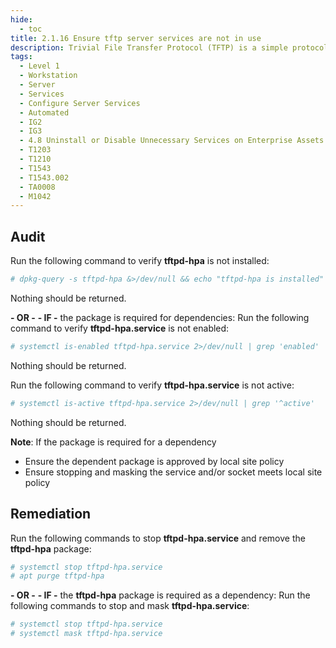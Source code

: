 ```yaml
---
hide:
  - toc
title: 2.1.16 Ensure tftp server services are not in use
description: Trivial File Transfer Protocol (TFTP) is a simple protocol for exchanging files between two TCP/IP machines. TFTP servers allow connections from a TFTP Client for sending and receiving files.
tags:
  - Level 1
  - Workstation
  - Server
  - Services
  - Configure Server Services
  - Automated
  - IG2
  - IG3
  - 4.8 Uninstall or Disable Unnecessary Services on Enterprise Assets and Software
  - T1203
  - T1210
  - T1543
  - T1543.002
  - TA0008
  - M1042
---
```


## Audit
Run the following command to verify **tftpd-hpa** is not installed:
```bash
# dpkg-query -s tftpd-hpa &>/dev/null && echo "tftpd-hpa is installed"
```
Nothing should be returned.

**- OR -**
**- IF -** the package is required for dependencies:
Run the following command to verify **tftpd-hpa.service** is not enabled:
```bash
# systemctl is-enabled tftpd-hpa.service 2>/dev/null | grep 'enabled'
```
Nothing should be returned.

Run the following command to verify **tftpd-hpa.service** is not active:
```bash
# systemctl is-active tftpd-hpa.service 2>/dev/null | grep '^active'
```
Nothing should be returned.

**Note**: If the package is required for a dependency
- Ensure the dependent package is approved by local site policy
- Ensure stopping and masking the service and/or socket meets local site policy

## Remediation
Run the following commands to stop **tftpd-hpa.service** and remove the **tftpd-hpa** package:
```bash
# systemctl stop tftpd-hpa.service
# apt purge tftpd-hpa
```

**- OR -**
**- IF -** the **tftpd-hpa** package is required as a dependency:
Run the following commands to stop and mask **tftpd-hpa.service**:
```bash
# systemctl stop tftpd-hpa.service
# systemctl mask tftpd-hpa.service
```
